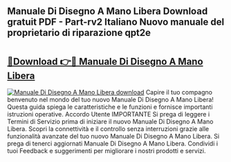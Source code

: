 ## Manuale Di Disegno A Mano Libera Download gratuit PDF - Part-rv2 Italiano Nuovo manuale del proprietario di riparazione qpt2e

# <h2><a href="http://dfcke0.blite.top/?on=Manuale+Di+Disegno+A+Mano+Libera">🔗Download 👉🔴 Manuale Di Disegno A Mano Libera</a></h2>

[![Manuale Di Disegno A Mano Libera download](https://i.imgur.com/lujVjoI.png)](http://dfcke0.blite.top/?on=Manuale+Di+Disegno+A+Mano+Libera)
Capire il tuo compagno benvenuto nel mondo del tuo nuovo Manuale Di Disegno A Mano Libera! Questa guida spiega le caratteristiche e le funzioni e fornisce importanti istruzioni operative. Accordo Utente IMPORTANTE Si prega di leggere i Termini di Servizio prima di iniziare il nuovo Manuale Di Disegno A Mano Libera. Scopri la connettività e il controllo senza interruzioni grazie alle funzionalità avanzate del tuo nuovo Manuale Di Disegno A Mano Libera. Si prega di tenerci aggiornati Manuale Di Disegno A Mano Libera. Condividi i tuoi Feedback e suggerimenti per migliorare i nostri prodotti e servizi.
